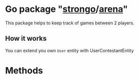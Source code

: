 # Go package "[strongo](https://github.com/strongo)/[arena](https://github.com/prizarena/arena/arena-go)"
This package helps to keep track of games between 2 players.

## How it works
You can extend you own `User` entity with UserContestantEntity

# Methods